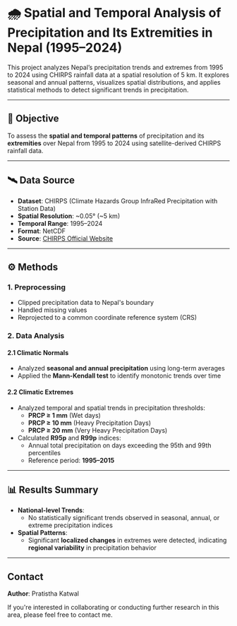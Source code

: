 # 🌧️ Spatial and Temporal Analysis of Precipitation and Its Extremities in Nepal (1995–2024)

This project analyzes Nepal’s precipitation trends and extremes from 1995 to 2024 using CHIRPS rainfall data at a spatial resolution of 5 km. It explores seasonal and annual patterns, visualizes spatial distributions, and applies statistical methods to detect significant trends in precipitation.

---

## 🎯 Objective

To assess the **spatial and temporal patterns** of precipitation and its **extremities** over Nepal from 1995 to 2024 using satellite-derived CHIRPS rainfall data.

---

## 🛰️ Data Source

- **Dataset**: CHIRPS (Climate Hazards Group InfraRed Precipitation with Station Data)  
- **Spatial Resolution**: ~0.05° (~5 km)  
- **Temporal Range**: 1995–2024  
- **Format**: NetCDF  
- **Source**: [CHIRPS Official Website](https://data.chc.ucsb.edu/products/CHIRPS-2.0)

---

## ⚙️ Methods

### 1. Preprocessing
- Clipped precipitation data to Nepal's boundary  
- Handled missing values  
- Reprojected to a common coordinate reference system (CRS)

### 2. Data Analysis

#### 2.1 Climatic Normals
- Analyzed **seasonal and annual precipitation** using long-term averages  
- Applied the **Mann-Kendall test** to identify monotonic trends over time  

#### 2.2 Climatic Extremes
- Analyzed temporal and spatial trends in precipitation thresholds:
  - **PRCP ≥ 1 mm** (Wet days)  
  - **PRCP ≥ 10 mm** (Heavy Precipitation Days)  
  - **PRCP ≥ 20 mm** (Very Heavy Precipitation Days)
- Calculated **R95p** and **R99p** indices:
  - Annual total precipitation on days exceeding the 95th and 99th percentiles  
  - Reference period: **1995–2015**

---

## 📊 Results Summary

- **National-level Trends**:  
  - No statistically significant trends observed in seasonal, annual, or extreme precipitation indices  
- **Spatial Patterns**:  
  - Significant **localized changes** in extremes were detected, indicating **regional variability** in precipitation behavior  

---

## Contact
**Author**: Pratistha Katwal

If you're interested in collaborating or conducting further research in this area, please feel free to contact me.



